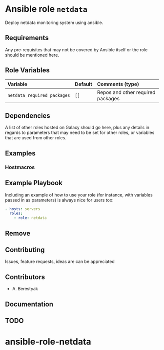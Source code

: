 # Ansible role `netdata`

Deploy netdata monitoring system using ansible.

## Requirements

Any pre-requisites that may not be covered by Ansible itself or the role should be mentioned here.

## Role Variables

| Variable   | Default | Comments (type)  |
| :---       | :---    | :---             |
| `netdata_required_packages` | `[]` | Repos and other required packages |

## Dependencies

A list of other roles hosted on Galaxy should go here, plus any details in regards to parameters that may need to be set for other roles, or variables that are used from other roles.

## Examples

### Hostmacros

## Example Playbook

Including an example of how to use your role (for instance, with variables passed in as parameters) is always nice for users too:

```yaml
- hosts: servers
  roles:
    - role: netdata
```

## Remove

## Contributing

Issues, feature requests, ideas are can be appreciated

## Contributors

- A. Berestyak

## Documentation

## TODO
# ansible-role-netdata
